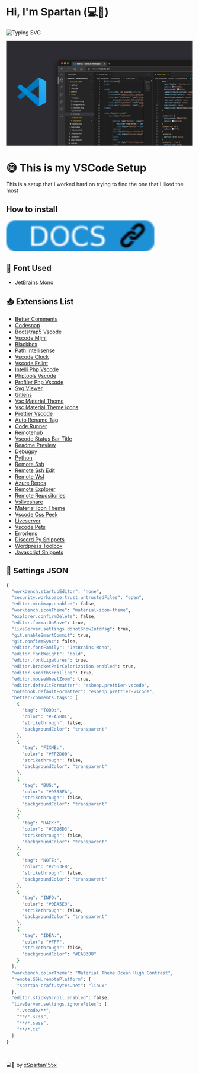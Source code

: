 <link rel="stylesheet" href="./assets/css/style.css">

# Hi, I'm Spartan (💻💖)

![Typing SVG](https://readme-typing-svg.herokuapp.com?font=comfortaa&color=016EEA&size=24&width=500&lines=VSCode+Settings;VSCode+Extensions;Cutsom+Font+For+Better+Visualization)

![](./assets/img/vscode.jpg)

# 😅 This is my VSCode Setup

This is a setup that I worked hard on trying to find the one that I liked the most

## How to install

<p align="left">
  <a href="https://github.com/xSpartan155x/VSCode/tree/main/docs"><img style="width:400px;" src="./assets/img/docs.png"></a>
</p>


## 📄 Font Used

- [JetBrains Mono](https://www.jetbrains.com/lp/mono/)

## 📥 Extensions List

- [Better Comments](https://marketplace.visualstudio.com/items?itemName=aaron-bond.better-comments)
- [Codesnap](https://marketplace.visualstudio.com/items?itemName=adpyke.codesnap)
- [Bootstrap5 Vscode](https://marketplace.visualstudio.com/items?itemName=AnbuselvanRocky.bootstrap5-vscode)
- [Vscode Mjml](https://marketplace.visualstudio.com/items?itemName=attilabuti.vscode-mjml)
- [Blackbox](https://marketplace.visualstudio.com/items?itemName=Blackboxapp.blackbox)
- [Path Intellisense](https://marketplace.visualstudio.com/items?itemName=christian-kohler.path-intellisense)
- [Vscode Clock](https://marketplace.visualstudio.com/items?itemName=Compulim.vscode-clock)
- [Vscode Eslint](https://marketplace.visualstudio.com/items?itemName=dbaeumer.vscode-eslint)
- [Intelli Php Vscode](https://marketplace.visualstudio.com/items?itemName=DEVSENSE.intelli-php-vscode)
- [Phptools Vscode](https://marketplace.visualstudio.com/items?itemName=DEVSENSE.phptools-vscode)
- [Profiler Php Vscode](https://marketplace.visualstudio.com/items?itemName=DEVSENSE.profiler-php-vscode)
- [Svg Viewer](https://marketplace.visualstudio.com/items?itemName=Dheovani.svg-viewer)
- [Gitlens](https://marketplace.visualstudio.com/items?itemName=eamodio.gitlens)
- [Vsc Material Theme](https://marketplace.visualstudio.com/items?itemName=Equinusocio.vsc-material-theme)
- [Vsc Material Theme Icons](https://marketplace.visualstudio.com/items?itemName=Equinusocio.vsc-material-theme-icons)
- [Prettier Vscode](https://marketplace.visualstudio.com/items?itemName=esbenp.prettier-vscode)
- [Auto Rename Tag](https://marketplace.visualstudio.com/items?itemName=formulahendry.auto-rename-tag)
- [Code Runner](https://marketplace.visualstudio.com/items?itemName=formulahendry.code-runner)
- [Remotehub](https://marketplace.visualstudio.com/items?itemName=GitHub.remotehub)
- [Vscode Status Bar Title](https://marketplace.visualstudio.com/items?itemName=ksoichiro.vscode-status-bar-title)
- [Readme Preview](https://marketplace.visualstudio.com/items?itemName=manishsencha.readme-preview)
- [Debugpy](https://marketplace.visualstudio.com/items?itemName=ms-python.debugpy)
- [Python](https://marketplace.visualstudio.com/items?itemName=ms-python.python)
- [Remote Ssh](https://marketplace.visualstudio.com/items?itemName=ms-vscode-remote.remote-ssh)
- [Remote Ssh Edit](https://marketplace.visualstudio.com/items?itemName=ms-vscode-remote.remote-ssh-edit)
- [Remote Wsl](https://marketplace.visualstudio.com/items?itemName=ms-vscode-remote.remote-wsl)
- [Azure Repos](https://marketplace.visualstudio.com/items?itemName=ms-vscode.azure-repos)
- [Remote Explorer](https://marketplace.visualstudio.com/items?itemName=ms-vscode.remote-explorer)
- [Remote Repositories](https://marketplace.visualstudio.com/items?itemName=ms-vscode.remote-repositories)
- [Vsliveshare](https://marketplace.visualstudio.com/items?itemName=MS-vsliveshare.vsliveshare)
- [Material Icon Theme](https://marketplace.visualstudio.com/items?itemName=PKief.material-icon-theme)
- [Vscode Css Peek](https://marketplace.visualstudio.com/items?itemName=pranaygp.vscode-css-peek)
- [Liveserver](https://marketplace.visualstudio.com/items?itemName=ritwickdey.LiveServer)
- [Vscode Pets](https://marketplace.visualstudio.com/items?itemName=tonybaloney.vscode-pets)
- [Errorlens](https://marketplace.visualstudio.com/items?itemName=usernamehw.errorlens)
- [Discord Py Snippets](https://marketplace.visualstudio.com/items?itemName=WasiMaster.discord-py-snippets)
- [Wordpress Toolbox](https://marketplace.visualstudio.com/items?itemName=wordpresstoolbox.wordpress-toolbox)
- [Javascript Snippets](https://marketplace.visualstudio.com/items?itemName=xabikos.JavaScriptSnippets)

## 🔧 Settings JSON

```sh
{
  "workbench.startupEditor": "none",
  "security.workspace.trust.untrustedFiles": "open",
  "editor.minimap.enabled": false,
  "workbench.iconTheme": "material-icon-theme",
  "explorer.confirmDelete": false,
  "editor.formatOnSave": true,
  "liveServer.settings.donotShowInfoMsg": true,
  "git.enableSmartCommit": true,
  "git.confirmSync": false,
  "editor.fontFamily": "JetBrains Mono",
  "editor.fontWeight": "bold",
  "editor.fontLigatures": true,
  "editor.bracketPairColorization.enabled": true,
  "editor.smoothScrolling": true,
  "editor.mouseWheelZoom": true,
  "editor.defaultFormatter": "esbenp.prettier-vscode",
  "notebook.defaultFormatter": "esbenp.prettier-vscode",
  "better-comments.tags": [
    {
      "tag": "TODO:",
      "color": "#EA580C",
      "strikethrough": false,
      "backgroundColor": "transparent"
    },
    {
      "tag": "FIXME:",
      "color": "#FF2D00",
      "strikethrough": false,
      "backgroundColor": "transparent"
    },
    {
      "tag": "BUG:",
      "color": "#9333EA",
      "strikethrough": false,
      "backgroundColor": "transparent"
    },
    {
      "tag": "HACK:",
      "color": "#C026D3",
      "strikethrough": false,
      "backgroundColor": "transparent"
    },
    {
      "tag": "NOTE:",
      "color": "#2563EB",
      "strikethrough": false,
      "backgroundColor": "transparent"
    },
    {
      "tag": "INFO:",
      "color": "#0EA5E9",
      "strikethrough": false,
      "backgroundColor": "transparent"
    },
    {
      "tag": "IDEA:",
      "color": "#FFF",
      "strikethrough": false,
      "backgroundColor": "#EAB308"
    }
  ],
  "workbench.colorTheme": "Material Theme Ocean High Contrast",
  "remote.SSH.remotePlatform": {
    "spartan-craft.sytes.net": "linux"
  },
  "editor.stickyScroll.enabled": false,
  "liveServer.settings.ignoreFiles": [
    ".vscode/**",
    "**/*.scss",
    "**/*.sass",
    "**/*.ts"
  ]
}
```

<br>

💻💖 by [xSpartan155x](https://github.com/xSpartan155x)
